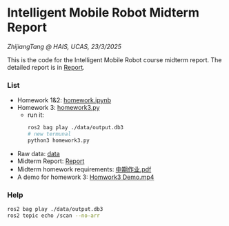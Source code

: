 # Intelligent Mobile Robot Midterm Report
*ZhijiangTang @ HAIS, UCAS, 23/3/2025*

This is the code for the Intelligent Mobile Robot course midterm report. The detailed report is in [Report](Intelligent-Mobile-Robot-Midterm-Report.pdf).

### List
- Homework 1&2: [homework.ipynb](homework.ipynb)
- Homework 3: [homework3.py](homework3.py)
    - run it:
        ```bash
        ros2 bag play ./data/output.db3
        # new termunal
        python3 homework3.py
        ```
- Raw data: [data](data)
- Midterm Report: [Report](Intelligent-Mobile-Robot-Midterm-Report.pdf)
- Midterm homework requirements: [中期作业.pdf](中期作业.pdf)
- A demo for homework 3: [Homwork3 Demo.mp4](Homwork3%20Demo.mp4)


### Help
```bash
ros2 bag play ./data/output.db3
ros2 topic echo /scan --no-arr
```